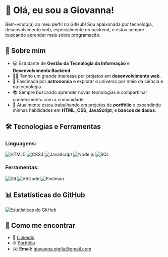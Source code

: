 # 👋 Olá, eu sou a Giovanna!

Bem-vindo(a) ao meu perfil no GitHub! Sou apaixonada por tecnologia, desenvolvimento web, especialmente no backend, e estou sempre buscando aprender mais sobre programação.

## 🚀 Sobre mim

- 💻 Estudante de **Gestão da Tecnologia da Informação** e **Desenvolvimento Backend**.
- 👩‍💻 Tenho um grande interesse por projetos em **desenvolvimento web**.
- 🌌 Fascinada por **astronomia** e explorar o universo por meio da ciência e da tecnologia.
- 📚 Sempre buscando aprender novas tecnologias e compartilhar conhecimento com a comunidade.
- 🎯 Atualmente estou trabalhando em projetos de **portfólio** e expandindo minhas habilidades em **HTML**, **CSS**, **JavaScript**, e **bancos de dados**.

## 🛠️ Tecnologias e Ferramentas

### Linguagens:
![HTML5](https://img.shields.io/badge/-HTML5-E34F26?style=flat&logo=html5&logoColor=white)
![CSS3](https://img.shields.io/badge/-CSS3-1572B6?style=flat&logo=css3&logoColor=white)
![JavaScript](https://img.shields.io/badge/-JavaScript-F7DF1E?style=flat&logo=javascript&logoColor=black)
![Node.js](https://img.shields.io/badge/-Node.js-339933?style=flat&logo=nodedotjs&logoColor=white)
![SQL](https://img.shields.io/badge/-SQL-4479A1?style=flat&logo=postgresql&logoColor=white)

### Ferramentas:
![Git](https://img.shields.io/badge/-Git-F05032?style=flat&logo=git&logoColor=white)
![VSCode](https://img.shields.io/badge/-VSCode-007ACC?style=flat&logo=visual-studio-code&logoColor=white)
![Postman](https://img.shields.io/badge/-Postman-FF6C37?style=flat&logo=postman&logoColor=white)

## 📊 Estatísticas do GitHub

![Estatísticas do GitHub](https://github-readme-stats.vercel.app/api?username=devgigifaGitHub&show_icons=true&theme=radical)

## 🔗 Como me encontrar

- 💼 [LinkedIn](https://www.linkedin.com/in/seulinkedin)
- 🌐 [Portfólio](https://seudominio.com)
- ✉️ **Email:** [giovanna.gigifa@gmail.com](mailto:giovanna.gigifa@gmail.com)

